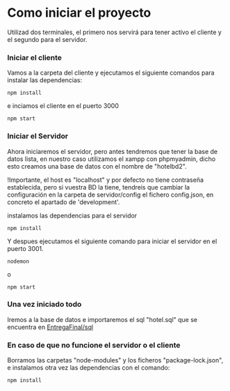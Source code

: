 # Como iniciar el proyecto

Utilizad dos terminales, el primero nos servirá para tener activo el cliente y el segundo para el servidor.

### Iniciar el cliente

Vamos a la carpeta del cliente y ejecutamos el siguiente comandos para instalar las dependencias:
````
npm install
````
e inciamos el cliente en el puerto 3000
````
npm start
````

### Iniciar el Servidor

Ahora iniciaremos el servidor, pero antes tendremos que tener la base de datos lista, en nuestro caso utilizamos el xampp con phpmyadmin,
dicho esto creamos una base de datos con el nombre de "hotelbd2".

!Importante, el host es "localhost" y por defecto no tiene contraseña establecida, pero si vuestra BD la tiene, tendreis que cambiar la configuración en la carpeta de servidor/config el fichero config.json, en concreto el apartado de 'development'.

instalamos las dependencias para el servidor
````
npm install
````

Y despues ejecutamos el siguiente comando para iniciar el servidor en el puerto 3001. 
````
nodemon 
````
o
````
npm start
````

### Una vez iniciado todo 
Iremos a la base de datos e importaremos el sql "hotel.sql" que se encuentra en [EntregaFinal/sql](https://github.com/IES-Jaume-Balmes/2020-21-DAW2-M12-Hotel-Bienestar/tree/main/Documentacion/EntregaFinal/sql)

### En caso de que no funcione el servidor o el cliente

Borramos las carpetas "node-modules" y los ficheros "package-lock.json", e instalamos otra vez las dependencias con el comando:

````
npm install
````


